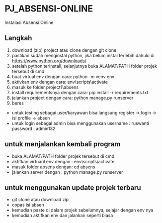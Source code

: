# PJ_ABSENSI-ONLINE
Instalasi Absensi Online

## Langkah 
1. download (zip) project atau clone dengan git clone 
2. pastikan sudah menginstal python, jika belum instal terlebih dahulu di https://www.python.org/downloads/
3. setelah python terinstall, selanjutnya buka ALAMAT/PATH folder projek tersebut di cmd
4. buat virtual env dengan cara: python -m venv env
5. aktivkan env dengan cara: env\scripts\activate
6. masuk ke folder project1\absens
7. install requirementsnya dengan cara: pip install -r requirements.txt
8. jalankan project dengan cara: python manage.py runserver
9. beres

- untuk testing sebagai user/karyawan bisa langsung register -> login -> isi profile -> absen
- untuk login sebagai admin bisa menggunakan 
username : ruswanti
password : admin132

## untuk menjalankan kembali program 
- buka ALAMAT/PATH folder projek tersebut di cmd
- aktifkan virtuanl env dengan : env\scripts\activate
- masuk folder absens dengan: cd absens
- jalankan server dengan : python manage.py runserver

## untuk menggunakan update projek terbaru
- git clone atau download zip
- copas isi absen
- kemudian paste di dalam projek sebelumnya, sejajar dengan env nya
- kemudian aktifkan env dan jalankan seperti biasa

## 
